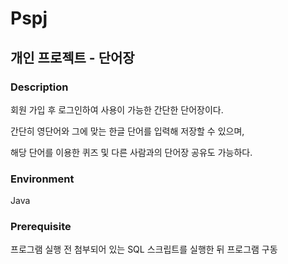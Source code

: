 # Pspj

## 개인 프로젝트 - 단어장


### Description
회원 가입 후 로그인하여 사용이 가능한 간단한 단어장이다.

간단히 영단어와 그에 맞는 한글 단어를 입력해 저장할 수 있으며,

해당 단어를 이용한 퀴즈 및 다른 사람과의 단어장 공유도 가능하다.

### Environment
Java


### Prerequisite
프로그램 실행 전 첨부되어 있는 SQL 스크립트를 실행한 뒤 프로그램 구동




